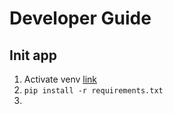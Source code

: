 # Developer Guide

## Init app

1. Activate venv [link](https://packaging.python.org/en/latest/guides/installing-using-pip-and-virtual-environments/)
2. ```pip install -r requirements.txt```
3. 